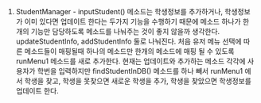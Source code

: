 1. StudentManager - inputStudent() 메소드는 학생정보를 추가하거나, 학생정보가 이미 있다면 업데이트 한다는 두가지 기능을 수행하기 때문에 메소드 하나가 한개의 기능만 담당하도록 메소드를 나눠주는 것이 좋지 않을까 생각한다. updateStudentInfo, addStudentInfo 둘로 나눠진다. 처음 유저 메뉴 선택에 따른 메소드들이 매핑될때 하나의 메소드만 한개의 메소드에 매핑 될 수 있도록 runMenu1 메소드를 새로 추가한다. 현재는 업데이트와 추가하는 메소드 각각에 사용자가 학번을 입력하지만 findStudentInDB() 메소드를 하나 빼서 runMenu1 에서 학생을 찾고, 학생을 못찾으면 새로운 학생을 추가, 학생을 찾았으면 학생정보를 업데이트 한다.  

